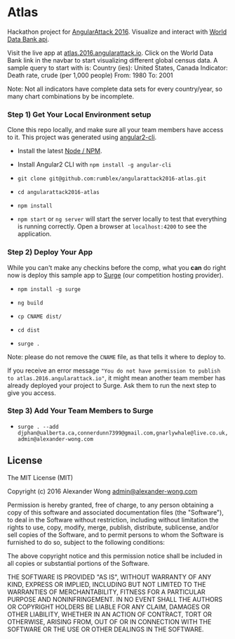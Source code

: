 # Atlas

Hackathon project for [AngularAttack 2016](https://www.angularattack.com). Visualize and interact with [World Data Bank api](http://data.worldbank.org/developers/api-overview).

Visit the live app at [atlas.2016.angularattack.io](http://atlas.2016.angularattack.io/).
Click on the World Data Bank link in the navbar to start visualizing different global census data. A sample query to start with is:
Country (ies): United States, Canada
Indicator: Death rate, crude (per 1,000 people)
From: 1980
To: 2001

Note: Not all indicators have complete data sets for every country/year, so many chart combinations by be incomplete.

### Step 1) Get Your Local Environment setup

Clone this repo locally, and make sure all your team members have access to it. This project was generated using [angular2-cli](https://github.com/angular/angular-cli).

* Install the latest [Node / NPM](https://nodejs.org).

* Install Angular2 CLI with `npm install -g angular-cli`

* `git clone git@github.com:rumblex/angularattack2016-atlas.git`

* `cd angularattack2016-atlas`

* `npm install`

* `npm start` or `ng server` will start the server locally to test that everything is running correctly. Open a browser at `localhost:4200` to see the application.


### Step 2) Deploy Your App

While you can't make any checkins before the comp, what you **can** do right now is deploy this sample app to [Surge](https://surge.sh) (our competition hosting provider).

* `npm install -g surge`

* `ng build`

* `cp CNAME dist/`

* `cd dist`

* `surge .`

Note: please do not remove the `CNAME` file, as that tells it where to deploy to.

If you receive an error message `"You do not have permission to publish to atlas.2016.angularattack.io"`, it might mean another team member has already deployed your project to Surge. Ask them to run the next step to give you access.

### Step 3) Add Your Team Members to Surge

* `surge . --add djphan@ualberta.ca,connerdunn7399@gmail.com,gnarlywhale@live.co.uk,admin@alexander-wong.com`

## License

The MIT License (MIT)

Copyright (c) 2016 Alexander Wong <admin@alexander-wong.com>

Permission is hereby granted, free of charge, to any person obtaining a copy of this software and associated documentation files (the "Software"), to deal in the Software without restriction, including without limitation the rights to use, copy, modify, merge, publish, distribute, sublicense, and/or sell copies of the Software, and to permit persons to whom the Software is furnished to do so, subject to the following conditions:

The above copyright notice and this permission notice shall be included in all copies or substantial portions of the Software.

THE SOFTWARE IS PROVIDED "AS IS", WITHOUT WARRANTY OF ANY KIND, EXPRESS OR IMPLIED, INCLUDING BUT NOT LIMITED TO THE WARRANTIES OF MERCHANTABILITY, FITNESS FOR A PARTICULAR PURPOSE AND NONINFRINGEMENT. IN NO EVENT SHALL THE AUTHORS OR COPYRIGHT HOLDERS BE LIABLE FOR ANY CLAIM, DAMAGES OR OTHER LIABILITY, WHETHER IN AN ACTION OF CONTRACT, TORT OR OTHERWISE, ARISING FROM, OUT OF OR IN CONNECTION WITH THE SOFTWARE OR THE USE OR OTHER DEALINGS IN THE SOFTWARE.

